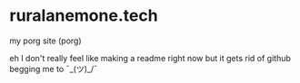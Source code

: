 # ruralanemone.tech
my porg site (porg)

eh I don't really feel like making a readme right now but it gets rid of github begging me to ¯\_(ツ)_/¯
